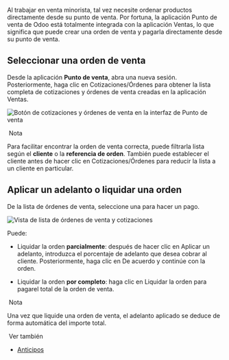 Al trabajar en venta minorista, tal vez necesite ordenar productos directamente desde su punto de venta. Por fortuna, la aplicación Punto de venta de Odoo está totalmente integrada con la aplicación Ventas, lo que significa que puede crear una orden de venta y pagarla directamente desde su punto de venta.

## Seleccionar una orden de venta[](https://www.odoo.com/documentation/17.0/es/applications/sales/point_of_sale/shop/sales_order.html#select-a-sales-order "Enlazar permanentemente con este título")

Desde la aplicación **Punto de venta**, abra una nueva sesión. Posteriormente, haga clic en Cotizaciones/Órdenes para obtener la lista completa de cotizaciones y órdenes de venta creadas en la aplicación Ventas.

![Botón de cotizaciones y órdenes de venta en la interfaz de Punto de venta](https://www.odoo.com/documentation/17.0/es/_images/pos-interface.png)

 Nota

Para facilitar encontrar la orden de venta correcta, puede filtrarla lista según el **cliente** o la **referencia de orden**. También puede establecer el cliente antes de hacer clic en Cotizaciones/Órdenes para reducir la lista a un cliente en particular.

## Aplicar un adelanto o liquidar una orden[](https://www.odoo.com/documentation/17.0/es/applications/sales/point_of_sale/shop/sales_order.html#apply-a-down-payment-or-settle-the-order "Enlazar permanentemente con este título")

De la lista de órdenes de venta, seleccione una para hacer un pago.

![Vista de lista de órdenes de venta y cotizaciones](https://www.odoo.com/documentation/17.0/es/_images/list-of-so.png)

Puede:

- Liquidar la orden **parcialmente**: después de hacer clic en Aplicar un adelanto, introduzca el porcentaje de adelanto que desea cobrar al cliente. Posteriormente, haga clic en De acuerdo y continúe con la orden.
    
- Liquidar la orden **por completo**: haga clic en Liquidar la orden para pagarel total de la orden de venta.
    

 Nota

Una vez que liquide una orden de venta, el adelanto aplicado se deduce de forma automática del importe total.

 Ver también

- [Anticipos](https://www.odoo.com/documentation/17.0/es/applications/sales/sales/invoicing/down_payment.html)